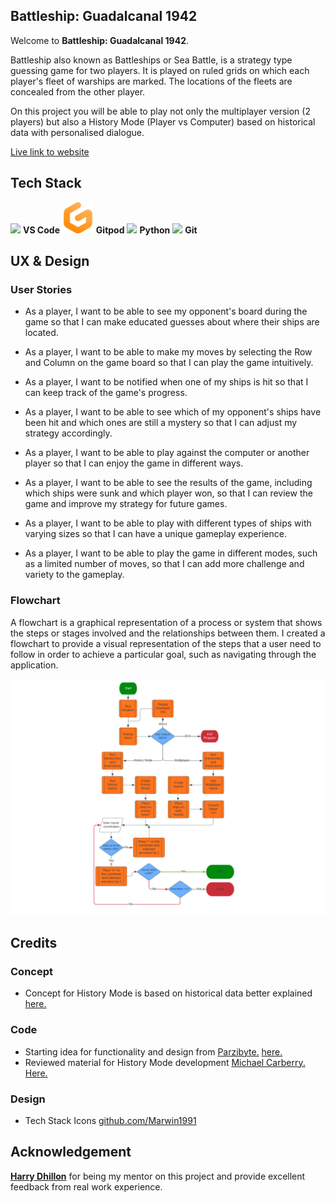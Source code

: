 ## __Battleship: Guadalcanal 1942__

Welcome to **Battleship: Guadalcanal 1942**. 

Battleship also known as Battleships or Sea Battle, is a strategy type guessing game for two players. It is played on ruled grids on which each player's fleet of warships are marked. The locations of the fleets are concealed from the other player.

On this project you will be able to play not only the multiplayer version (2 players) but also a History Mode (Player vs Computer) based on historical data with personalised dialogue.

[Live link to website](https://battleship-guadalcanal-1942.herokuapp.com/)

## __Tech Stack__

<img height="50" src="https://user-images.githubusercontent.com/25181517/192108891-d86b6220-e232-423a-bf5f-90903e6887c3.png"> **VS Code**
<img height="50" src="https://raw.githubusercontent.com/gitpod-io/gitpod/master/components/dashboard/src/icons/gitpod.svg"> **Gitpod**
<img height="50" src="https://user-images.githubusercontent.com/25181517/183423507-c056a6f9-1ba8-4312-a350-19bcbc5a8697.png"> **Python**
<img height="50" src="https://user-images.githubusercontent.com/25181517/117364277-fc4eb280-aebd-11eb-8769-a3583c6a2037.png"> **Git**
## UX & Design

### User Stories

- As a player, I want to be able to see my opponent's board during the game so that I can make educated guesses about where their ships are located.

- As a player, I want to be able to make my moves by selecting the Row and Column on the game board so that I can play the game intuitively.

- As a player, I want to be notified when one of my ships is hit so that I can keep track of the game's progress.

- As a player, I want to be able to see which of my opponent's ships have been hit and which ones are still a mystery so that I can adjust my strategy accordingly.

- As a player, I want to be able to play against the computer or another player so that I can enjoy the game in different ways.

- As a player, I want to be able to see the results of the game, including which ships were sunk and which player won, so that I can review the game and improve my strategy for future games.

- As a player, I want to be able to play with different types of ships with varying sizes so that I can have a unique gameplay experience.

- As a player, I want to be able to play the game in different modes, such as a limited number of moves, so that I can add more challenge and variety to the gameplay.
### Flowchart

A flowchart is a graphical representation of a process or system that shows the steps or stages involved and the relationships between them. I created a flowchart to provide a visual representation of the steps that a user need to follow in order to achieve a particular goal, such as navigating through the application.

![Flowchart](assets/flowchart.png "Flowchart")

## Credits

### Concept

- Concept for History Mode is based on historical data better explained [here.](https://www.youtube.com/watch?v=G_QhTdzWBJk)

### Code

- Starting idea for functionality and design from [Parzibyte.](https://github.com/parzibyte) [here.](https://www.youtube.com/watch?v=43Vt9O_t4uY)
- Reviewed material for History Mode development [Michael Carberry.](https://github.com/cmikedev) [Here.](https://github.com/cmikedev/battleship)

### Design

- Tech Stack Icons [github.com/Marwin1991](https://github.com/marwin1991/profile-technology-icons)

## Acknowledgement

**[Harry Dhillon](https://github.com/Harry-Leepz)** for being my mentor on this project and provide excellent feedback from real work experience.